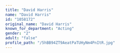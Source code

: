 ```yaml
---
title: "David Harris"
name: "David Harris"
id: "1058172"
original_name: "David Harris"
known_for_department: "Acting"
gender: "2"
adult: "false"
profile_path: "/5hBB94ZT9AeatPaTUHyNm4PnItR.jpg"
---
```

